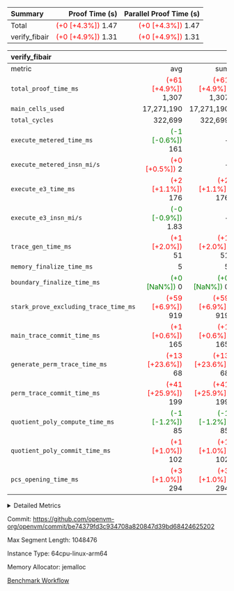 | Summary | Proof Time (s) | Parallel Proof Time (s) |
|:---|---:|---:|
| Total | <span style='color: red'>(+0 [+4.3%])</span> 1.47 | <span style='color: red'>(+0 [+4.3%])</span> 1.47 |
| verify_fibair | <span style='color: red'>(+0 [+4.9%])</span> 1.31 | <span style='color: red'>(+0 [+4.9%])</span> 1.31 |


| verify_fibair |||||
|:---|---:|---:|---:|---:|
|metric|avg|sum|max|min|
| `total_proof_time_ms ` | <span style='color: red'>(+61 [+4.9%])</span> 1,307 | <span style='color: red'>(+61 [+4.9%])</span> 1,307 | <span style='color: red'>(+61 [+4.9%])</span> 1,307 | <span style='color: red'>(+61 [+4.9%])</span> 1,307 |
| `main_cells_used     ` |  17,271,190 |  17,271,190 |  17,271,190 |  17,271,190 |
| `total_cycles        ` |  322,699 |  322,699 |  322,699 |  322,699 |
| `execute_metered_time_ms` | <span style='color: green'>(-1 [-0.6%])</span> 161 | -          | -          | -          |
| `execute_metered_insn_mi/s` | <span style='color: red'>(+0 [+0.5%])</span> 2 | -          | <span style='color: red'>(+0 [+0.5%])</span> 2 | <span style='color: red'>(+0 [+0.5%])</span> 2 |
| `execute_e3_time_ms  ` | <span style='color: red'>(+2 [+1.1%])</span> 176 | <span style='color: red'>(+2 [+1.1%])</span> 176 | <span style='color: red'>(+2 [+1.1%])</span> 176 | <span style='color: red'>(+2 [+1.1%])</span> 176 |
| `execute_e3_insn_mi/s` | <span style='color: green'>(-0 [-0.9%])</span> 1.83 | -          | <span style='color: green'>(-0 [-0.9%])</span> 1.83 | <span style='color: green'>(-0 [-0.9%])</span> 1.83 |
| `trace_gen_time_ms   ` | <span style='color: red'>(+1 [+2.0%])</span> 51 | <span style='color: red'>(+1 [+2.0%])</span> 51 | <span style='color: red'>(+1 [+2.0%])</span> 51 | <span style='color: red'>(+1 [+2.0%])</span> 51 |
| `memory_finalize_time_ms` |  5 |  5 |  5 |  5 |
| `boundary_finalize_time_ms` | <span style='color: green'>(+0 [NaN%])</span> 0 | <span style='color: green'>(+0 [NaN%])</span> 0 | <span style='color: green'>(+0 [NaN%])</span> 0 | <span style='color: green'>(+0 [NaN%])</span> 0 |
| `stark_prove_excluding_trace_time_ms` | <span style='color: red'>(+59 [+6.9%])</span> 919 | <span style='color: red'>(+59 [+6.9%])</span> 919 | <span style='color: red'>(+59 [+6.9%])</span> 919 | <span style='color: red'>(+59 [+6.9%])</span> 919 |
| `main_trace_commit_time_ms` | <span style='color: red'>(+1 [+0.6%])</span> 165 | <span style='color: red'>(+1 [+0.6%])</span> 165 | <span style='color: red'>(+1 [+0.6%])</span> 165 | <span style='color: red'>(+1 [+0.6%])</span> 165 |
| `generate_perm_trace_time_ms` | <span style='color: red'>(+13 [+23.6%])</span> 68 | <span style='color: red'>(+13 [+23.6%])</span> 68 | <span style='color: red'>(+13 [+23.6%])</span> 68 | <span style='color: red'>(+13 [+23.6%])</span> 68 |
| `perm_trace_commit_time_ms` | <span style='color: red'>(+41 [+25.9%])</span> 199 | <span style='color: red'>(+41 [+25.9%])</span> 199 | <span style='color: red'>(+41 [+25.9%])</span> 199 | <span style='color: red'>(+41 [+25.9%])</span> 199 |
| `quotient_poly_compute_time_ms` | <span style='color: green'>(-1 [-1.2%])</span> 85 | <span style='color: green'>(-1 [-1.2%])</span> 85 | <span style='color: green'>(-1 [-1.2%])</span> 85 | <span style='color: green'>(-1 [-1.2%])</span> 85 |
| `quotient_poly_commit_time_ms` | <span style='color: red'>(+1 [+1.0%])</span> 102 | <span style='color: red'>(+1 [+1.0%])</span> 102 | <span style='color: red'>(+1 [+1.0%])</span> 102 | <span style='color: red'>(+1 [+1.0%])</span> 102 |
| `pcs_opening_time_ms ` | <span style='color: red'>(+3 [+1.0%])</span> 294 | <span style='color: red'>(+3 [+1.0%])</span> 294 | <span style='color: red'>(+3 [+1.0%])</span> 294 | <span style='color: red'>(+3 [+1.0%])</span> 294 |



<details>
<summary>Detailed Metrics</summary>

|  | verify_program_compile_ms | total_cells | stark_prove_excluding_trace_time_ms | quotient_poly_compute_time_ms | quotient_poly_commit_time_ms | perm_trace_commit_time_ms | pcs_opening_time_ms | main_trace_commit_time_ms | app proof_time_ms |
| --- | --- | --- | --- | --- | --- | --- | --- | --- |
|  | 7 | 65,536 | 37 | 1 | 6 | 0 | 21 | 7 | 1,317 | 

| air_name | rows | quotient_deg | main_cols | interactions | constraints | cells |
| --- | --- | --- | --- | --- | --- | --- |
| AccessAdapterAir<2> |  | 2 |  | 5 | 12 |  | 
| AccessAdapterAir<4> |  | 2 |  | 5 | 12 |  | 
| AccessAdapterAir<8> |  | 2 |  | 5 | 12 |  | 
| FibonacciAir | 32,768 | 1 | 2 |  | 5 | 65,536 | 
| FriReducedOpeningAir |  | 2 |  | 39 | 71 |  | 
| JalRangeCheckAir |  | 2 |  | 9 | 14 |  | 
| NativePoseidon2Air<BabyBearParameters>, 1> |  | 2 |  | 136 | 572 |  | 
| PhantomAir |  | 2 |  | 3 | 5 |  | 
| ProgramAir |  | 1 |  | 1 | 4 |  | 
| VariableRangeCheckerAir |  | 1 |  | 1 | 4 |  | 
| VmAirWrapper<AluNativeAdapterAir, FieldArithmeticCoreAir> |  | 2 |  | 15 | 27 |  | 
| VmAirWrapper<BranchNativeAdapterAir, BranchEqualCoreAir<1> |  | 2 |  | 11 | 25 |  | 
| VmAirWrapper<NativeAdapterAir<2, 0>, PublicValuesCoreAir> |  | 2 |  | 11 | 29 |  | 
| VmAirWrapper<NativeLoadStoreAdapterAir<1>, NativeLoadStoreCoreAir<1> |  | 2 |  | 15 | 20 |  | 
| VmAirWrapper<NativeLoadStoreAdapterAir<4>, NativeLoadStoreCoreAir<4> |  | 2 |  | 15 | 20 |  | 
| VmAirWrapper<NativeVectorizedAdapterAir<4>, FieldExtensionCoreAir> |  | 2 |  | 15 | 27 |  | 
| VmConnectorAir |  | 2 |  | 5 | 11 |  | 
| VolatileBoundaryAir |  | 2 |  | 7 | 19 |  | 

| group | trace_gen_time_ms | total_proof_time_ms | total_cycles | total_cells | stark_prove_excluding_trace_time_ms | quotient_poly_compute_time_ms | quotient_poly_commit_time_ms | perm_trace_commit_time_ms | pcs_opening_time_ms | memory_finalize_time_ms | main_trace_commit_time_ms | main_cells_used | insns | generate_perm_trace_time_ms | fri.log_blowup | execute_metered_time_ms | execute_metered_insn_mi/s | execute_e3_time_ms | execute_e3_insn_mi/s | boundary_finalize_time_ms |
| --- | --- | --- | --- | --- | --- | --- | --- | --- | --- | --- | --- | --- | --- | --- | --- | --- | --- | --- | --- | --- |
| verify_fibair | 51 | 1,307 | 322,699 | 62,474,410 | 919 | 85 | 102 | 199 | 294 | 5 | 165 | 17,271,190 | 322,700 | 68 | 1 | 161 | 2 | 176 | 1.83 | 0 | 

| group | air_name | rows | prep_cols | perm_cols | main_cols | cells |
| --- | --- | --- | --- | --- | --- | --- |
| verify_fibair | AccessAdapterAir<2> | 131,072 |  | 16 | 11 | 3,538,944 | 
| verify_fibair | AccessAdapterAir<4> | 65,536 |  | 16 | 13 | 1,900,544 | 
| verify_fibair | AccessAdapterAir<8> | 128 |  | 16 | 17 | 4,224 | 
| verify_fibair | FriReducedOpeningAir | 2,048 |  | 84 | 27 | 227,328 | 
| verify_fibair | JalRangeCheckAir | 32,768 |  | 28 | 12 | 1,310,720 | 
| verify_fibair | NativePoseidon2Air<BabyBearParameters>, 1> | 32,768 |  | 312 | 398 | 23,265,280 | 
| verify_fibair | PhantomAir | 16,384 |  | 12 | 6 | 294,912 | 
| verify_fibair | ProgramAir | 8,192 |  | 8 | 10 | 147,456 | 
| verify_fibair | VariableRangeCheckerAir | 262,144 | 2 | 8 | 1 | 2,359,296 | 
| verify_fibair | VmAirWrapper<AluNativeAdapterAir, FieldArithmeticCoreAir> | 262,144 |  | 36 | 29 | 17,039,360 | 
| verify_fibair | VmAirWrapper<BranchNativeAdapterAir, BranchEqualCoreAir<1> | 32,768 |  | 28 | 23 | 1,671,168 | 
| verify_fibair | VmAirWrapper<NativeLoadStoreAdapterAir<1>, NativeLoadStoreCoreAir<1> | 65,536 |  | 40 | 21 | 3,997,696 | 
| verify_fibair | VmAirWrapper<NativeLoadStoreAdapterAir<4>, NativeLoadStoreCoreAir<4> | 32,768 |  | 40 | 27 | 2,195,456 | 
| verify_fibair | VmAirWrapper<NativeVectorizedAdapterAir<4>, FieldExtensionCoreAir> | 32,768 |  | 36 | 38 | 2,424,832 | 
| verify_fibair | VmConnectorAir | 2 | 1 | 16 | 5 | 42 | 
| verify_fibair | VolatileBoundaryAir | 65,536 |  | 20 | 12 | 2,097,152 | 

| group | trace_height_constraint | weighted_sum | threshold |
| --- | --- | --- | --- |
| verify_fibair | 0 | 1,085,444 | 2,013,265,921 | 
| verify_fibair | 1 | 5,411,200 | 2,013,265,921 | 
| verify_fibair | 2 | 542,722 | 2,013,265,921 | 
| verify_fibair | 3 | 5,476,612 | 2,013,265,921 | 
| verify_fibair | 4 | 65,536 | 2,013,265,921 | 
| verify_fibair | 5 | 12,851,850 | 2,013,265,921 | 

| trace_height_constraint | threshold |
| --- | --- |
| 0 | 2,013,265,921 | 

</details>


Commit: https://github.com/openvm-org/openvm/commit/be74379fd3c934708a820847d39bd68424625202

Max Segment Length: 1048476

Instance Type: 64cpu-linux-arm64

Memory Allocator: jemalloc

[Benchmark Workflow](https://github.com/openvm-org/openvm/actions/runs/16268466985)
